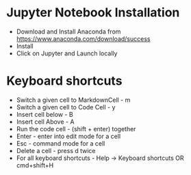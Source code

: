 # Jupyter Notebook Installation
- Download and Install Anaconda from https://www.anaconda.com/download/success
- Install 
- Click on Jupyter and Launch locally

# Keyboard shortcuts
- Switch a given cell to MarkdownCell - m
- Switch a given cell to Code Cell - y
- Insert cell below - B
- Insert cell Above - A
- Run the code cell - (shift + enter) together
- Enter - enter into edit mode for a cell
- Esc - command mode for a cell
- Delete a cell - press d twice
- For all keyboard shortcuts - Help -> Keyboard shortcuts OR cmd+shift+H
